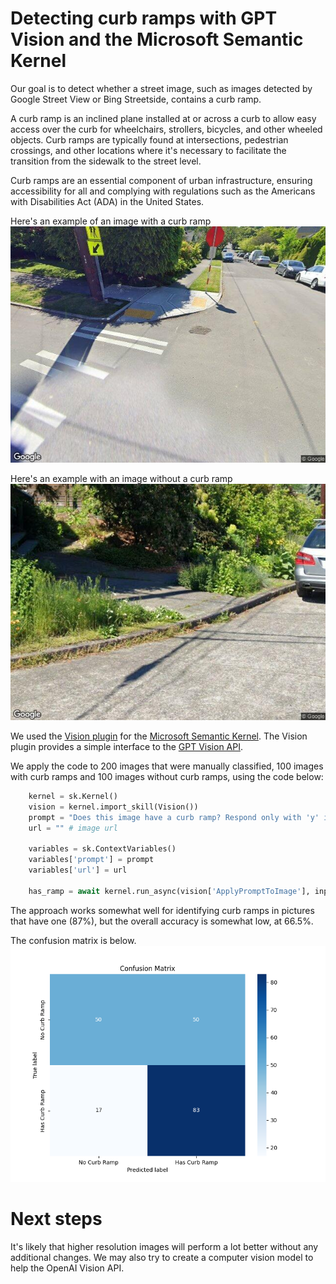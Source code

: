 # Detecting curb ramps with GPT Vision and the Microsoft Semantic Kernel

Our goal is to detect whether a street image, such as images detected by Google Street View or Bing Streetside, contains a curb ramp.

A curb ramp is an inclined plane installed at or across a curb to allow easy access over the curb for wheelchairs, strollers, bicycles, and other wheeled objects. Curb ramps are typically found at intersections, pedestrian crossings, and other locations where it's necessary to facilitate the transition from the sidewalk to the street level.

Curb ramps are an essential component of urban infrastructure, ensuring accessibility for all and complying with regulations such as the Americans with Disabilities Act (ADA) in the United States.

Here's an example of an image with a curb ramp
![Curb ramp](curb_ramp/92413385_CURB_CurbRamp.jpeg)

Here's an example with an image without a curb ramp
![No curb ramp](no_curb_ramp/92364015_CURB_NoCurbRamp.jpeg )

We used the [Vision plugin](https://github.com/lucas-a-meyer/sk-vision-py) for the [Microsoft Semantic Kernel](https://github.com/microsoft/semantic-kernel/). The Vision plugin provides a simple interface to the [GPT Vision API](https://platform.openai.com/docs/guides/vision).

We apply the code to 200 images that were manually classified, 100 images with curb ramps and 100 images without curb ramps, using the code below:

```python
    kernel = sk.Kernel()
    vision = kernel.import_skill(Vision())
    prompt = "Does this image have a curb ramp? Respond only with 'y' if it does or 'n' if it does not.\n"
    url = "" # image url

    variables = sk.ContextVariables()
    variables['prompt'] = prompt
    variables['url'] = url        

    has_ramp = await kernel.run_async(vision['ApplyPromptToImage'], input_vars=variables)
```

The approach works somewhat well for identifying curb ramps in pictures that have one (87%), but the overall accuracy is somewhat low, at 66.5%.

The confusion matrix is below.
![Confusion Matrix](ConfusionMatrix.png)

# Next steps

It's likely that higher resolution images will perform a lot better without any additional changes. We may also try to create a computer vision model to help the OpenAI Vision API.

